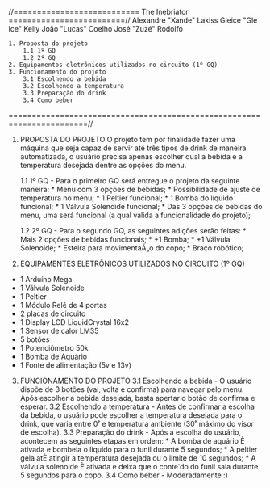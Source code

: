 //=========================== The Inebriator =========================//
 Alexandre "Xande" Lakiss
 Gleice "Gle Ice" Kelly
 João "Lucas" Coelho
 José "Zuzé" Rodolfo

	1. Proposta do projeto
		1.1 1º GQ
		1.2 2º GQ
	2. Equipamentos eletrônicos utilizados no circuito (1º GQ)
	3. Funcionamento do projeto
		3.1 Escolhendo a bebida
		3.2 Escolhendo a temperatura
		3.3 Preparação do drink
		3.4 Como beber

=======================================================================//
1. PROPOSTA DO PROJETO
O projeto tem por finalidade fazer uma máquina que seja capaz de servir até três tipos de drink de maneira automatizada, o usuário precisa apenas escolher qual a bebida e a temperatura desejada dentre as opções do menu.

	1.1 1º GQ - Para o primeiro GQ será entregue o projeto da seguinte maneira:
		    * Menu com 3 opções de bebidas;
		    * Possibilidade de ajuste de temperatura no menu;
                    * 1 Peltier funcional;
		    * 1 Bomba do líquido funcional;
		    * 1 Válvula Solenoide funcional;
		    * Das 3 opções de bebidas do menu, uma será funcional (a qual valida a funcionalidade do projeto);

	1.2 2º GQ - Para o segundo GQ, as seguintes adições serão feitas:
		    * Mais 2 opções de bebidas funcionais;
	     	    * +1 Bomba;
		    * +1 Válvula Solenoide;
		    * Esteira para movimentaÁ„o do copo;
                    * Braço robótico;

2. EQUIPAMENTES ELETRÔNICOS UTILIZADOS NO CIRCUITO (1º GQ)
- 1 Arduíno Mega
- 1 Válvula Solenoide
- 1 Peltier
- 1 Módulo Relê de 4 portas
- 2 placas de circuito
- 1 Display LCD LiquidCrystal 16x2
- 1 Sensor de calor LM35
- 5 botões
- 1 Potenciômetro 50k
- 1 Bomba de Aquário
- 1 Fonte de alimentação (5v e 13v)

3. FUNCIONAMENTO DO PROJETO
	3.1 Escolhendo a bebida - O usuário dispõe de 3 botões (vai, volta e confirma) para navegar pelo menu. Após escolher a bebida desejada, basta apertar o botão				          de confirma e esperar.
	3.2 Escolhendo a temperatura - Antes de confirmar a escolha da bebida, o usuário pode escolher a temperatura desejada para o drink, que varia entre 0˚ e 				  temperatura ambiente (30˚ máximo do visor de escolha).
	3.3 Preparação do drink - Após a escolha do usuário, acontecem as seguintes etapas em ordem:
				  * A bomba de aquário È ativada e bombeia o líquido para o funil durante 5 segundos;
			          * A peltier gela atÈ atingir a temperatura desejada ou o limite de 10 segundos;
				  * A válvula solenoide È ativada e deixa que o conte˙do do funil saia durante 5 segundos para o copo.
	3.4 Como beber - Moderadamente :)
